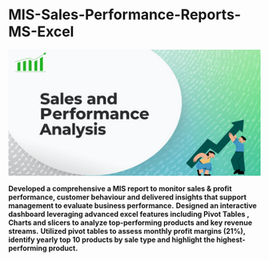 # MIS-Sales-Performance-Reports-MS-Excel
![sales pic](https://github.com/Indrani-Ghosh/MIS-Sales-Performance-Reports-MS-Excel-/blob/main/Sales%20and%20performance.png)


**Developed a comprehensive a MIS report to monitor sales & profit performance, customer behaviour and delivered insights that support management to evaluate business performance.**
**Designed an interactive dashboard leveraging advanced excel features including Pivot Tables , Charts and slicers to analyze top-performing products and key revenue streams.**
**Utilized pivot tables to assess monthly profit margins (21%), identify yearly top 10 products by sale type and highlight the highest-performing product.**
